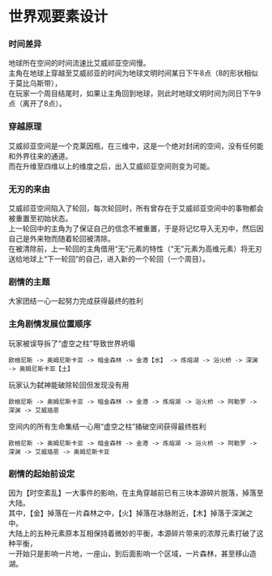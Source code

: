 # 世界观要素设计

### 时间差异

地球所在空间的时间流速比艾威祁亚空间慢。  
主角在地球上穿越至艾威祁亚的时间为地球文明时间某日下午8点（8的形状相似于莫比乌斯带），  
在玩家一个周目结尾时，如果让主角回到地球，则此时地球文明时间为同日下午9点（离开了8点）。  

### 穿越原理

艾威祁亚空间是一个克莱因瓶，在三维中，这是一个绝对封闭的空间，没有任何能和外界往来的通道。  
而在升维至四维以上的维度之后，出入艾威祁亚空间则变为可能。  

### 无刃的来由

艾威祁亚空间陷入了轮回，每次轮回时，所有曾存在于艾威祁亚空间中的事物都会被重置至初始状态。  
上一轮回中的主角为了保证自己的信念不被重置，于是将记忆导入无刃中，然后因自己是外来物而随着轮回被清除。  
在被清除前，上一轮回的主角借用“无”元素的特性（“无”元素为高维元素）将无刃送给地球上“下一轮回”的自己，进入新的一个轮回（一个周目）。  

### 剧情的主题

大家团结一心一起努力完成获得最终的胜利

### 主角剧情发展位置顺序

玩家被误导拆了“虚空之柱”导致世界坍塌
```
欧根尼斯 -> 奥姆尼斯卡亚 -> 暗金森林 -> 金港【水】 -> 炼熔湖 -> 浴火桥 -> 深渊 -> 奥姆尼斯卡亚【土】
```

玩家认为弑神能破除轮回但发现没有用
```
欧根尼斯 -> 奥姆尼斯卡亚 -> 暗金森林 -> 金港 -> 炼熔湖 -> 浴火桥 -> 阿勒罗 -> 深渊 -> 艾威珞恩
```

空间内的所有生命集结一心用“虚空之柱”捅破空间获得最终胜利
```
欧根尼斯 -> 奥姆尼斯卡亚 -> 暗金森林 -> 金港 -> 炼熔湖 -> 浴火桥 -> 阿勒罗 -> 深渊 -> 艾威珞恩 -> 奥姆尼斯卡亚
```

### 剧情的起始前设定

因为【时空紊乱】一大事件的影响，在主角穿越前已有三块本源碎片脱落，掉落至大陆。  
其中，【金】掉落在一片森林之中，【火】掉落在冰脉附近，【木】掉落于深渊之中。  
大陆上的五种元素原本互相保持着微妙的平衡，本源碎片带来的浓厚元素打破了这种平衡，  
一开始只是影响一片地，一座山，到后面影响一个区域，一片森林，甚至移山造湖。  
